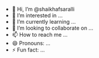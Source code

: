 - 👋 Hi, I’m @shaikhafsaralli
- 👀 I’m interested in ...
- 🌱 I’m currently learning ...
- 💞️ I’m looking to collaborate on ...
- 📫 How to reach me ...
- 😄 Pronouns: ...
- ⚡ Fun fact: ...

<!---
shaikhafsaralli/shaikhafsaralli is a ✨ special ✨ repository because its `README.md` (this file) appears on your GitHub profile.
You can click the Preview link to take a look at your changes.
--->
